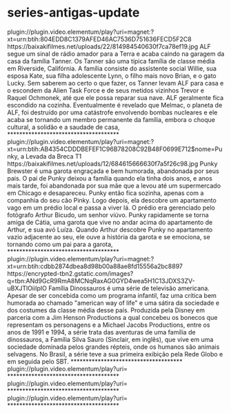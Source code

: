 # series-antigas-update


<item>
<title>[COLOR silver][B] ALF, o ETeimoso 1ª Temporada [/COLOR][/B][COLOR BLUE]  FULL HD  [B][/COLOR][/B]</title>
<link>plugin://plugin.video.elementum/play?uri=magnet:?xt=urn:btih:804EDD8C1379AFED46AC7536D751636FECD5F2C8</link>
<thumbnail>https://baixakifilmes.net/uploads/22/814984540630f7ca78ef19.jpg</thumbnail>
<fanart></fanart>
<info>ALF segue um sinal de rádio amador para a Terra e acaba caindo na garagem da casa da família Tanner. Os Tanner são uma típica família de classe média em Riverside, Califórnia. A família consiste do assistente social Willie, sua esposa Kate, sua filha adolescente Lynn, o filho mais novo Brian, e o gato Lucky. Sem saberem ao certo o que fazer, os Tanner levam ALF para casa e o escondem da Alien Task Force e de seus metidos vizinhos Trevor e Raquel Ochmonek, até que ele possa reparar sua nave. ALF geralmente fica escondido na cozinha. Eventualmente é revelado que Melmac, o planeta de ALF, foi destruído por uma catástrofe envolvendo bombas nucleares e ele acaba se tornando um membro permanente da família, embora o choque cultural, a solidão e a saudade de casa,</info>
</item> 
*************************************

<item>
<title>[COLOR silver][B] Punky, a Levada da Breca  [/COLOR][/B][COLOR BLUE]  FULL HD  [B][/COLOR][/B]</title>
<link>plugin://plugin.video.elementum/play?uri=magnet:?xt=urn:btih:AB4354CDDDBEFEF1C96B78208C92B48F0699E712$nome=Punky, a Levada da Breca T1</link>
<thumbnail>https://baixakifilmes.net/uploads/12/684615666630f7a5f26c98.jpg</thumbnail>
<fanart></fanart>
<info>Punky Brewster é uma garota engraçada e bem humorada, abandonada por seus pais. O pai de Punky deixou a família quando ela tinha dois anos, e anos mais tarde, foi abandonada por sua mãe que a levou até um supermercado em Chicago e desapareceu. Punky então fica sozinha, apenas com a companhia do seu cão Pinky. Logo depois, ela descobre um apartamento vago em um prédio local e passa a viver lá. O prédio era gerenciado pelo fotógrafo Arthur Bicudo, um senhor viúvo. Punky rapidamente se torna amiga de Cátia, uma garota que vive no andar acima do apartamento de Arthur, e sua avó Luíza. Quando Arthur descobre Punky no apartamento vazio adjacente ao seu, ele ouve a história da garota e se emociona, se tornando como um pai para a garota, </info>
</item> 
*************************************

<item>
<title>[COLOR silver][B] A Família Dinossauros [/COLOR][/B][COLOR BLUE]  FULL HD  [B][/COLOR][/B]</title>
<link>plugin://plugin.video.elementum/play?uri=magnet:?xt=urn:btih:cdbb2874dbea8d98b00a88ae8fd15556a2bc8897</link>
<thumbnail>https://encrypted-tbn2.gstatic.com/images?q=tbn:ANd9GcR9RmA8MCNqRaxAG0GYD4wea5H1C13JDXS3ZV-uBXJTlOiiIpIO</thumbnail>
<fanart></fanart>
<info>Família Dinossauros é uma série de televisão americana. Apesar de ser concebida como um programa infantil, faz uma crítica bem humorada ao chamado "american way of life" e uma sátira da sociedade e dos costumes da classe média desse país. Produzida pela Disney em parceria com a Jim Henson Productions a qual concebeu os bonecos que representam os personagens e a Michael Jacobs Productions, entre os anos de 1991 e 1994, a série trata das aventuras de uma família de dinossauros, a Família Silva Sauro (Sinclair, em inglês), que vive em uma sociedade dominada pelos grandes répteis, onde os humanos são animais selvagens. No Brasil, a série teve a sua primeira exibição pela Rede Globo e em seguida pelo SBT.</info>
</item> 
*************************************

<item>
<title>[COLOR silver][B]  [/COLOR][/B][COLOR BLUE]  FULL HD  [B][/COLOR][/B]</title>
<link>plugin://plugin.video.elementum/play?uri=</link>
<thumbnail></thumbnail>
<fanart></fanart>
<info></info>
</item> 
*************************************
<item>
<title>[COLOR silver][B]  [/COLOR][/B][COLOR BLUE]  FULL HD  [B][/COLOR][/B]</title>
<link>plugin://plugin.video.elementum/play?uri=</link>
<thumbnail></thumbnail>
<fanart></fanart>
<info></info>
</item> 
*************************************

<item>
<title>[COLOR silver][B]  [/COLOR][/B][COLOR BLUE]  FULL HD  [B][/COLOR][/B]</title>
<link>plugin://plugin.video.elementum/play?uri=</link>
<thumbnail></thumbnail>
<fanart></fanart>
<info></info>
</item> 
*************************************

